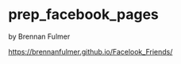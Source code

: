 prep_facebook_pages
===================

by Brennan Fulmer

https://brennanfulmer.github.io/Facelook_Friends/





